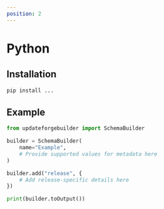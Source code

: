 ```yaml
---
position: 2
---
```


# Python

## Installation

```bash
pip install ...
```

## Example

```python
from updateforgebuilder import SchemaBuilder

builder = SchemaBuilder(
    name="Example",
    # Provide supported values for metadata here
)

builder.add("release", {
    # Add release-specific details here
})

print(builder.toOutput())
```
